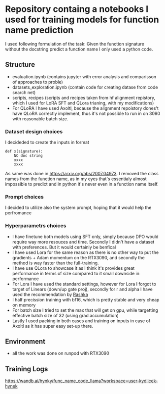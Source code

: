 # Repository containg a notebooks I used for training models for function name prediction
I used following formulation of the task:
Given the function signature without the docstring predict a function name
I only used a python code.

## Structure
- evaluation.ipynb (contains jupyter with error analysis and comparisson of approaches to proble)
- datasets_exploration.ipynb (contain code for creating datase from code search net)
- scripts, recipes (scripts and recipes taken from hf alignment repistory, which I used for LoRA SFT and QLora trianing, with my modifications)
- For QLoRA I have used Axoltl, because the alignment repoistory dones't have QLoRA correctly implement, thus it's not possible to run in on 3090 with reasonable batch size.

### Dataset design choices
I decideded to create the inputs in format

```
def x(signature):
    NO doc string
    xxxx
    xxxx
```
As same was done in https://arxiv.org/abs/2007.04973.
I removed the class names from the function name, as in my eyes
that's essentialy almost impossible to predict and in python
it's never even in a function name itself.



### Prompt choices
I decided to utilize also the system prompt, hoping that it would help the perfromance

### Hyperparametrs choices
- I have finetune both models using SFT only, simply because DPO would require way more resouces and time. Secondly I didn't have a dataset
with preferences. But it would certainly be benfical
- I have used Lora for the same reason as there is no other way to put the gradients + Adam momentum on the RTX3090, and secondly the method is way faster than the full-training.
- I have use QLora to showcase it as I think it's provides great performance in terms of size compared to it small downside in performance
- For Lora I have used the standard settings, however for Lora I forgot to target of Linears (down/up gate proj), secondly for r and alpha I have used the recommendation by [Rashka](https://magazine.sebastianraschka.com/p/practical-tips-for-finetuning-llms)
- I half precission training with bf16, which is pretty stable and very cheap on memory
- For batch size I tried to set the max that will get on gpu, while targetting effective batch size of 32 (using grad accumulation)
- Lastly I used packing in both cases and training on inputs in case of Axoltl as it has super easy set-up there.

## Environment
- all the work was done on runpod with RTX3090

## Training Logs
https://wandb.ai/hynky/func_name_code_llama?workspace=user-kydlicek-hynek
